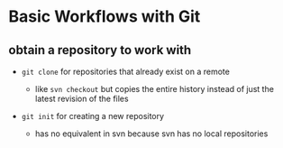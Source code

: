 # Basic Workflows with Git

## obtain a repository to work with

- `git clone` for repositories that already exist on a remote
  - like `svn checkout` but copies the entire history instead of just the latest revision of the files

- `git init` for creating a new repository
  - has no equivalent in svn because svn has no local repositories